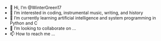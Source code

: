 - 👋 Hi, I’m @WinterGreen17
- 👀 I’m interested in coding, instrumental music, writing, and history
- 🌱 I’m currently learning artificial intelligence and system programming in Python and C
- 💞️ I’m looking to collaborate on ...
- 📫 How to reach me ...

<!---
WinterGreen17/WinterGreen17 is a ✨ special ✨ repository because its `README.md` (this file) appears on your GitHub profile.
You can click the Preview link to take a look at your changes.
--->

